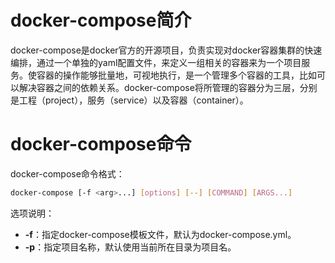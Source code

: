 # docker-compose简介

docker-compose是docker官方的开源项目，负责实现对docker容器集群的快速编排，通过一个单独的yaml配置文件，来定义一组相关的容器来为一个项目服务。使容器的操作能够批量地，可视地执行，是一个管理多个容器的工具，比如可以解决容器之间的依赖关系。docker-compose将所管理的容器分为三层，分别是工程（project），服务（service）以及容器（container）。

# docker-compose命令

docker-compose命令格式：

```sh
docker-compose [-f <arg>...] [options] [--] [COMMAND] [ARGS...]
```

选项说明：

- **-f**：指定docker-compose模板文件，默认为docker-compose.yml。
- **-p**：指定项目名称，默认使用当前所在目录为项目名。
